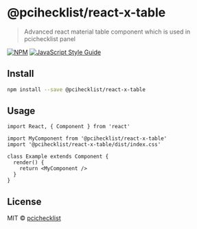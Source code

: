 # @pcihecklist/react-x-table

> Advanced react material table component which is used in pcichecklist panel

[![NPM](https://img.shields.io/npm/v/@pcihecklist/react-x-table.svg)](https://www.npmjs.com/package/@pcihecklist/react-x-table) [![JavaScript Style Guide](https://img.shields.io/badge/code_style-standard-brightgreen.svg)](https://standardjs.com)

## Install

```bash
npm install --save @pcihecklist/react-x-table
```

## Usage

```tsx
import React, { Component } from 'react'

import MyComponent from '@pcihecklist/react-x-table'
import '@pcihecklist/react-x-table/dist/index.css'

class Example extends Component {
  render() {
    return <MyComponent />
  }
}
```

## License

MIT © [pcichecklist](https://github.com/pcichecklist)
